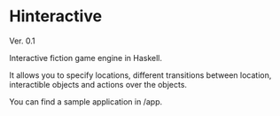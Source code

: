 Hinteractive
================

Ver. 0.1

Interactive fiction game engine in Haskell.

It allows you to specify locations, different transitions between location, interactible objects and actions over the objects.

You can find a sample application in /app.
